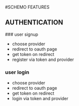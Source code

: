 #SCHEMO FEATURES

## AUTHENTICATION

### user signup

- choose provider
- redirect to oauth page
- get token on redirect
- register via token and provider



### user login
- choose provider
- redirect to oauth page
- get token on redirect
- login via token and provider









